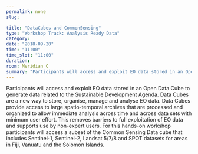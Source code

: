 ```yaml
---
permalink: none
slug:

title: "DataCubes and CommonSensing"
type: "Workshop Track: Analysis Ready Data"
category:
date: "2018-09-20"
time: "11:00"
time_slot: "11:00"
duration:
room: Meridian C
summary: "Participants will access and exploit EO data stored in an Open Data Cube to generate data related to the Sustainable Development Agenda. Data Cubes are a new way to store, organise, manage and analyse EO data. Data Cubes provide access to large spatio-temporal archives that are processed and organized to allow immediate analysis across time and across data sets with minimum user effort. This removes barriers to full exploitation of EO data and supports use by non-expert users. For this hands-on workshop participants will access a subset of the Common Sensing Data cube that includes Sentinel-1, Sentinel-2, Landsat 5/7/8 and SPOT datasets for areas in Fiji, Vanuatu and the Solomon Islands."
---
```

Participants will access and exploit EO data stored in an Open Data Cube to generate data related to the Sustainable Development Agenda. Data Cubes are a new way to store, organise, manage and analyse EO data. Data Cubes provide access to large spatio-temporal archives that are processed and organized to allow immediate analysis across time and across data sets with minimum user effort. This removes barriers to full exploitation of EO data and supports use by non-expert users. For this hands-on workshop participants will access a subset of the Common Sensing Data cube that includes Sentinel-1, Sentinel-2, Landsat 5/7/8 and SPOT datasets for areas in Fiji, Vanuatu and the Solomon Islands.
